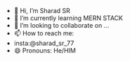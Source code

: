 - 👋 Hi, I’m Sharad SR
- 🌱 I’m currently learning MERN STACK
- 💞️ I’m looking to collaborate on ...
- 📫 How to reach me:
- insta:@sharad_sr_77 
- 😄 Pronouns: He/HIM

<!---
sneeky-geek/sneeky-geek is a ✨ special ✨ repository because its `README.md` (this file) appears on your GitHub profile.
You can click the Preview link to take a look at your changes.
--->
